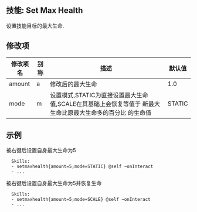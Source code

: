 技能: Set Max Health
--------------------------

设置技能目标的最大生命.

修改项
----------

| 修改项名 | 别称    | 描述                                                                                                    | 默认值 |
|-----------|------------|----------------------------------------------------------------------------------------------------------------|---------------|
| amount | a | 修改后的最大生命 | 1.0 |
| mode | m | 设置模式,STATIC为直接设置最大生命值,SCALE在其基础上会恢复等值于 新最大生命比原最大生命多的百分比 的生命值 | STATIC |

示例
--------

被右键后设置自身最大生命为5

      Skills:
      - setmaxhealth{amount=5;mode=STATIC} @self ~onInteract
      - ...

被右键后设置自身最大生命为5并恢复生命

      Skills:
      - setmaxhealth{amount=5;mode=SCALE} @self ~onInteract
      - ...